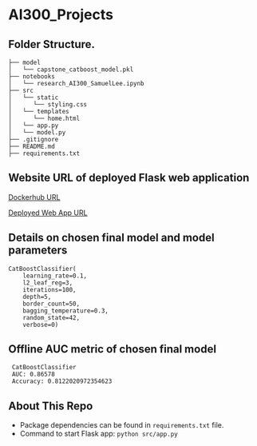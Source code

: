 # AI300_Projects

## Folder Structure.

```
├── model
│   └── capstone_catboost_model.pkl
├── notebooks
│   └── research_AI300_SamuelLee.ipynb
├── src
│   └── static
│      └── styling.css
│   └── templates
│      └── home.html
│   └── app.py
│   └── model.py
├── .gitignore
├── README.md
├── requirements.txt

```

## Website URL of deployed Flask web application 

[Dockerhub URL](TBC)

[Deployed Web App URL](TBC) 

## Details on chosen final model and model parameters

```
CatBoostClassifier(
    learning_rate=0.1, 
    l2_leaf_reg=3,
    iterations=100,
    depth=5,
    border_count=50,
    bagging_temperature=0.3,
    random_state=42, 
    verbose=0)

```

## Offline AUC metric of chosen final model

```
 CatBoostClassifier
 AUC: 0.86578
 Accuracy: 0.8122020972354623

```

## About This Repo

- Package dependencies can be found in `requirements.txt` file.
- Command to start Flask app: `python src/app.py`
